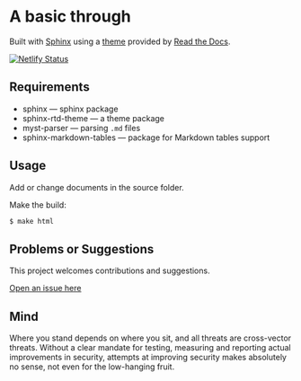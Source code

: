 # A basic through

Built with [Sphinx](https://www.sphinx-doc.org) using a [theme](https://github.com/readthedocs/sphinx_rtd_theme) provided
by [Read the Docs](https://readthedocs.org/).

[![Netlify Status](https://api.netlify.com/api/v1/badges/f786f10a-9fed-4507-be3d-1e4e876ea93d/deploy-status)](https://app.netlify.com/sites/nimble-profiterole-58a395/deploys)

## Requirements

* sphinx — sphinx package
* sphinx-rtd-theme — a theme package
* myst-parser — parsing `.md` files
* sphinx-markdown-tables — package for Markdown tables support

## Usage

Add or change documents in the source folder.

Make the build:
```bash
$ make html
```

## Problems or Suggestions

This project welcomes contributions and suggestions. 

[Open an issue here](https://github.com/tymyrddin/red-basic/issues)

## Mind
Where you stand depends on where you sit, and all threats are cross-vector threats. Without a clear mandate for testing, measuring and reporting actual improvements in security, attempts at improving security makes absolutely no sense, not even for the low-hanging fruit.  
